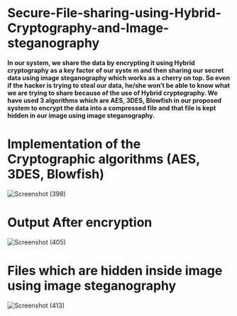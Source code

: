 # Secure-File-sharing-using-Hybrid-Cryptography-and-Image-steganography
<b>In our system, we share the data by encrypting it using Hybrid cryptography as a key factor of our syste m and then  sharing our secret data using image steganography which works as a cherry on top. So even if the hacker is trying to steal our data, he/she  won’t be able to know what we are trying to share because of the use of Hybrid cryptography. We have used 3 algorithms which are AES,  3DES, Blowfish in our proposed system to encrypt the data into a compressed file and that file is kept hidden in our image using image  steganography.</b>

# Implementation of the Cryptographic algorithms (AES, 3DES, Blowfish)

![Screenshot (398)](https://user-images.githubusercontent.com/77244089/130501550-a8546c0a-5164-40f9-a968-da638f363717.png)

# Output After encryption
![Screenshot (405)](https://user-images.githubusercontent.com/77244089/130501704-54cbb202-9f67-4269-87a9-fc222f0e955a.png)

# Files which are hidden inside image using image steganography
![Screenshot (413)](https://user-images.githubusercontent.com/77244089/130501883-b951eefb-7b57-4da2-b582-11dfd92fcea7.png)
